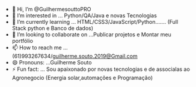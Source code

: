 - 👋 Hi, I’m @GuilhermesouttoPRO
- 👀 I’m interested in ... Python/QA/Java e novas Tecnologias 
- 🌱 I’m currently learning ... HTML/CSS3/JavaScript/Python....... (Full Stack python e Banco de dados)
- 💞️ I’m looking to collaborate on ...Publicar projetos e Montar meu portfólio 
- 📫 How to reach me ... (61)993267634/guilherme.souto.2019@Gmail.com
- 😄 Pronouns: ...Guilherme Souto
- ⚡ Fun fact: ... Sou apaixonado por novas tecnologias e de associalas ao Agronegocio (Energia solar,automações e Programação)

<!---
GuilhermesouttoPRO/GuilhermesouttoPRO is a ✨ special ✨ repository because its `README.md` (this file) appears on your GitHub profile.
You can click the Preview link to take a look at your changes.
--->
